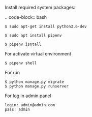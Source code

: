 
Install required system packages:

.. code-block:: bash
```
$ sudo apt-get install python3.6-dev
```
```
$ sudo apt install pipenv
```

```
$ pipenv isntall
```
For activate virtual environment 

```
$ pipenv shell
```
For run 
```
$ python manage.py migrate
$ python manage.py runserver
```
For log in admin panel
```
login: admin@admin.com  
pass: admin
```


